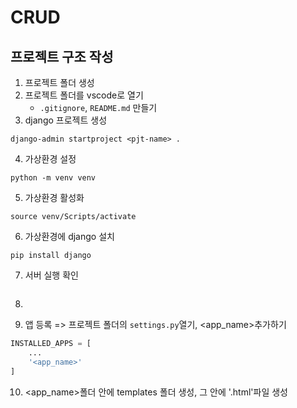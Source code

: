 # CRUD

## 프로젝트 구조 작성

1. 프로젝트 폴더 생성
2. 프로젝트 폴더를 vscode로 열기
    - `.gitignore`, `README.md` 만들기
3. django 프로젝트 생성
```
django-admin startproject <pjt-name> . 
```

4. 가상환경 설정
```
python -m venv venv
```

5. 가상환경 활성화
```
source venv/Scripts/activate
```

6. 가상환경에 django 설치
```
pip install django
```

7. 서버 실행 확인
```
```

8.

9. 앱 등록 => 프로젝트 폴더의 `settings.py`열기, <app_name>추가하기
```python
INSTALLED_APPS = [
    ...
    '<app_name>'
]
```

10. <app_name>폴더 안에 templates 폴더 생성, 그 안에 '.html'파일 생성